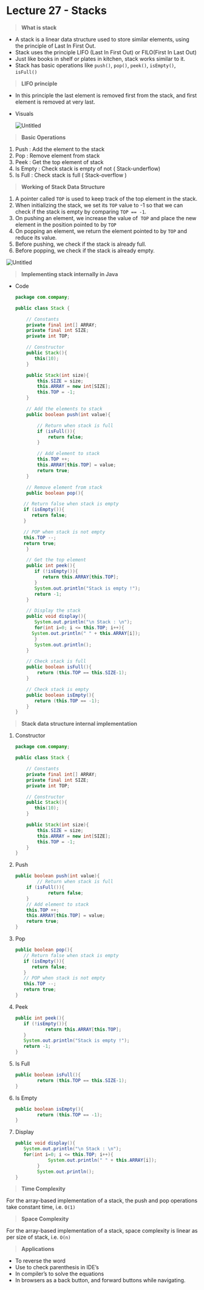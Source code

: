 # Lecture 27 - Stacks

> **What is stack**
> 
- A stack is a linear data structure used to store similar elements, using the principle of Last In First Out.
- Stack uses the principle LIFO (Last In First Out) or FILO(First In Last Out)
- Just like books in shelf or plates in kitchen, stack works similar to it.
- Stack has basic operations like `push()`, `pop()`, `peek()`, `isEmpty()`, `isFull()`

> **LIFO principle**
> 
- In this principle the last element is removed first from the stack, and first element is removed at very last.
- Visuals
    
    ![Untitled](Lecture%2027%20-%20Stacks%2022adc2699c2b4e58a147b14402e2afd7/Untitled.png)
    

> **Basic Operations**
> 
1. Push : Add the element to the stack
2. Pop  : Remove element from stack
3. Peek : Get the top element of stack
4. Is Empty : Check stack is empty of not ( Stack-underflow)
5. Is Full :  Check stack is full ( Stack-overflow )

> **Working of Stack Data Structure**
> 

1. A pointer called `TOP` is used to keep track of the top element in the stack.
2. When initializing the stack, we set its `TOP` value to -1 so that we can check if the stack is empty by comparing `TOP == -1`.
3. On pushing an element, we increase the value of  `TOP` and place the new element in the position pointed to by `TOP`
4. On popping an element, we return the element pointed to by `TOP` and reduce its value.
5. Before pushing, we check if the stack is already full.
6. Before popping, we check if the stack is already empty.

![Untitled](Lecture%2027%20-%20Stacks%2022adc2699c2b4e58a147b14402e2afd7/Untitled%201.png)

> **Implementing stack internally in Java**
> 
- Code
    
    ```java
    package com.company;
    
    public class Stack {
    
        // Constants
        private final int[] ARRAY;
        private final int SIZE;
        private int TOP;
    
        // Constructor
        public Stack(){
           this(10);
        }
    
        public Stack(int size){
            this.SIZE = size;
            this.ARRAY = new int[SIZE];
            this.TOP = -1;
        }
    
        // Add the elements to stack
        public boolean push(int value){
    
            // Return when stack is full
            if (isFull()){
                return false;
            }
    
            // Add element to stack
            this.TOP ++;
            this.ARRAY[this.TOP] = value;
            return true;
        }
    
        // Remove element from stack
        public boolean pop(){
    
       // Return false when stack is empty
       if (isEmpty()){
          return false;
       }
    
       // POP when stack is not empty
       this.TOP --;
       return true;
        }
    
        // Get the top element
        public int peek(){
           if (!isEmpty()){
              return this.ARRAY[this.TOP];
           }
           System.out.println("Stack is empty !");
           return -1;
        }
    
        // Display the stack
        public void display(){
           System.out.println("\n Stack : \n");
           for(int i=0; i <= this.TOP; i++){
          System.out.println(" " + this.ARRAY[i]);
           }
           System.out.println();
        }
    
        // Check stack is full
        public boolean isFull(){
            return (this.TOP == this.SIZE-1);
        }
    
        // Check stack is empty
        public boolean isEmpty(){
           return (this.TOP == -1);
        }
    }
    ```
    

> **Stack data structure internal implementation**
> 
1. Constructor
    
    ```java
    package com.company;
    
    public class Stack {
    
        // Constants
        private final int[] ARRAY;
        private final int SIZE;
        private int TOP;
    
        // Constructor
        public Stack(){
           this(10);
        }
    
        public Stack(int size){
            this.SIZE = size;
            this.ARRAY = new int[SIZE];
            this.TOP = -1;
        }
    }
    ```
    
2. Push
    
    ```java
    public boolean push(int value){
    		// Return when stack is full
        if (isFull()){
    		    return false;
        }
        // Add element to stack
        this.TOP ++;
        this.ARRAY[this.TOP] = value;
        return true;
    }
    ```
    
3. Pop
    
    ```java
    public boolean pop(){
       // Return false when stack is empty
       if (isEmpty()){
          return false;
       }
       // POP when stack is not empty
       this.TOP --;
       return true;
    }
    ```
    
4. Peek
    
    ```java
    public int peek(){
       if (!isEmpty()){
    		   return this.ARRAY[this.TOP];
       }
       System.out.println("Stack is empty !");
       return -1;
    }
    ```
    
5. Is Full
    
    ```java
    public boolean isFull(){
    		return (this.TOP == this.SIZE-1);
    }
    ```
    
6. Is Empty
    
    ```java
    public boolean isEmpty(){
    		return (this.TOP == -1);
    }
    ```
    
7. Display
    
    ```java
    public void display(){
       System.out.println("\n Stack : \n");
       for(int i=0; i <= this.TOP; i++){
    		    System.out.println(" " + this.ARRAY[i]);
    		}
    		System.out.println();
    }
    ```
    

> **Time Complexity**
> 

For the array-based implementation of a stack, the push and pop operations take constant time, i.e. `O(1)`

> **Space Complexity**
> 

For the array-based implementation of a stack, space complexity is linear as per size of stack, i.e. `O(n)`

> **Applications**
> 
- To reverse the word
- Use to check parenthesis in IDE’s
- In compiler’s to solve the equations
- In browsers as a back button, and forward buttons while navigating.